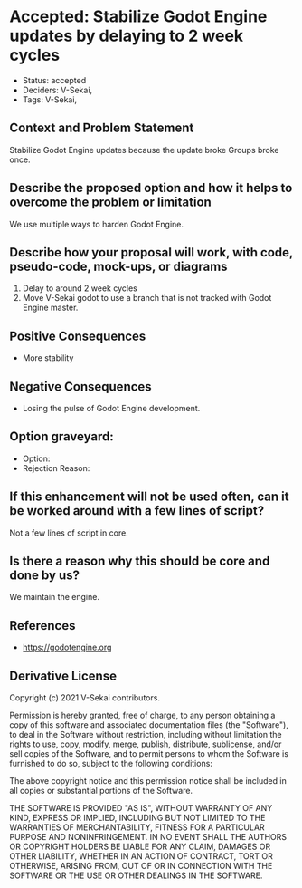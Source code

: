 # Accepted: Stabilize Godot Engine updates by delaying to 2 week cycles

- Status: accepted <!-- draft | rejected | accepted | deprecated | superseded by -->
- Deciders: V-Sekai,
- Tags: V-Sekai,

## Context and Problem Statement

Stabilize Godot Engine updates because the update broke Groups broke once.

## Describe the proposed option and how it helps to overcome the problem or limitation

We use multiple ways to harden Godot Engine.

## Describe how your proposal will work, with code, pseudo-code, mock-ups, or diagrams

1. Delay to around 2 week cycles
1. Move V-Sekai godot to use a branch that is not tracked with Godot Engine master.

## Positive Consequences <!-- optional -->

- More stability

## Negative Consequences <!-- optional -->

- Losing the pulse of Godot Engine development.

## Option graveyard: <!-- same as above -->

- Option: <!-- [List the proposed options no longer open for consideration.] -->
- Rejection Reason: <!-- [List the reasons for the rejection: (the Bad traits)] -->

## If this enhancement will not be used often, can it be worked around with a few lines of script?

Not a few lines of script in core.

## Is there a reason why this should be core and done by us?

We maintain the engine.

## References <!-- optional -->

- https://godotengine.org

## Derivative License

Copyright (c) 2021 V-Sekai contributors.

Permission is hereby granted, free of charge, to any person obtaining a copy
of this software and associated documentation files (the "Software"), to deal
in the Software without restriction, including without limitation the rights
to use, copy, modify, merge, publish, distribute, sublicense, and/or sell
copies of the Software, and to permit persons to whom the Software is
furnished to do so, subject to the following conditions:

The above copyright notice and this permission notice shall be included in all
copies or substantial portions of the Software.

THE SOFTWARE IS PROVIDED "AS IS", WITHOUT WARRANTY OF ANY KIND, EXPRESS OR
IMPLIED, INCLUDING BUT NOT LIMITED TO THE WARRANTIES OF MERCHANTABILITY,
FITNESS FOR A PARTICULAR PURPOSE AND NONINFRINGEMENT. IN NO EVENT SHALL THE
AUTHORS OR COPYRIGHT HOLDERS BE LIABLE FOR ANY CLAIM, DAMAGES OR OTHER
LIABILITY, WHETHER IN AN ACTION OF CONTRACT, TORT OR OTHERWISE, ARISING FROM,
OUT OF OR IN CONNECTION WITH THE SOFTWARE OR THE USE OR OTHER DEALINGS IN THE
SOFTWARE.
